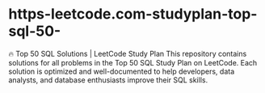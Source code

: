 # https-leetcode.com-studyplan-top-sql-50-
🔥 Top 50 SQL Solutions | LeetCode Study Plan This repository contains solutions for all problems in the Top 50 SQL Study Plan on LeetCode. Each solution is optimized and well-documented to help developers, data analysts, and database enthusiasts improve their SQL skills.
